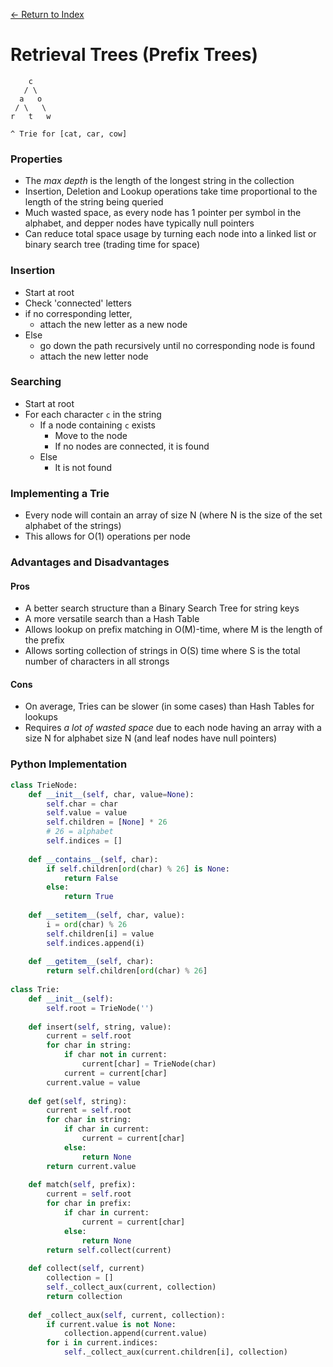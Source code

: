 [← Return to Index](https://github.com/cjmlgrto/fit2004-notes)

# Retrieval Trees (Prefix Trees)

```
    c
   / \
  a   o
 / \   \
r   t   w

^ Trie for [cat, car, cow]
```

### Properties

- The _max depth_ is the length of the longest string in the collection
- Insertion, Deletion and Lookup operations take time proportional to the length of the string being queried
- Much wasted space, as every node has 1 pointer per symbol in the alphabet, and depper nodes have typically null pointers
- Can reduce total space usage by turning each node into a linked list or binary search tree (trading time for space)

### Insertion

- Start at root
- Check 'connected' letters
- if no corresponding letter, 
	- attach the new letter as a new node
- Else
	- go down the path recursively until no corresponding node is found
	- attach the new letter node

### Searching

- Start at root
- For each character `c` in the string
	- If a node containing `c` exists
		- Move to the node
		- If no nodes are connected, it is found
	- Else
		- It is not found

### Implementing a Trie

- Every node will contain an array of size N (where N is the size of the set alphabet of the strings)
- This allows for O(1) operations per node

### Advantages and Disadvantages

#### Pros

- A better search structure than a Binary Search Tree for string keys
- A more versatile search than a Hash Table
- Allows lookup on prefix matching in O(M)-time, where M is the length of the prefix
- Allows sorting collection of strings in O(S) time where S is the total number of characters in all strongs

#### Cons

- On average, Tries can be slower (in some cases) than Hash Tables for lookups
- Requires _a lot of wasted space_ due to each node having an array with a size N for alphabet size N (and leaf nodes have null pointers)

### Python Implementation

```python
class TrieNode:
	def __init__(self, char, value=None):
		self.char = char
		self.value = value
		self.children = [None] * 26
		# 26 = alphabet
		self.indices = []
		
	def __contains__(self, char):
		if self.children[ord(char) % 26] is None:
			return False
		else:
			return True
			
	def __setitem__(self, char, value):
		i = ord(char) % 26
		self.children[i] = value
		self.indices.append(i)
		
	def __getitem__(self, char):
		return self.children[ord(char) % 26]
		
class Trie:
	def __init__(self):
		self.root = TrieNode('')
		
	def insert(self, string, value):
		current = self.root
		for char in string:
			if char not in current:
				current[char] = TrieNode(char)
			current = current[char]
		current.value = value
		
	def get(self, string):
		current = self.root
		for char in string:
			if char in current:
				current = current[char]
			else:
				return None
		return current.value
		
	def match(self, prefix):
		current = self.root
		for char in prefix:
			if char in current:
				current = current[char]
			else:
				return None
		return self.collect(current)
		
	def collect(self, current)
		collection = []
		self._collect_aux(current, collection)
		return collection
		
	def _collect_aux(self, current, collection):
		if current.value is not None:
			collection.append(current.value)
		for i in current.indices:
			self._collect_aux(current.children[i], collection)
```